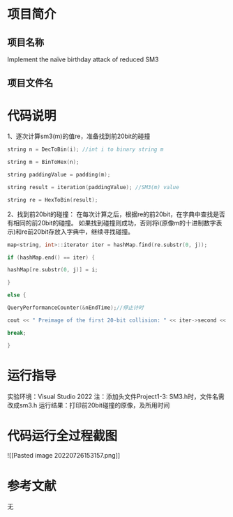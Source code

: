 # **项目**简介
## 项目名称
Implement the naïve birthday attack of reduced SM3
## 项目文件名


# 代码说明  
1、逐次计算sm3(m)的值re，准备找到前20bit的碰撞
```C++
string n = DecToBin(i); //int i to binary string m

string m = BinToHex(n);

string paddingValue = padding(m);

string result = iteration(paddingValue); //SM3(m) value

string re = HexToBin(result);
```
2、找到前20bit的碰撞：
在每次计算之后，根据re的前20bit，在字典中查找是否有相同的前20bit的碰撞。
如果找到碰撞则成功，否则将i(原像m的十进制数字表示)和re前20bit存放入字典中，继续寻找碰撞。
```C++
map<string, int>::iterator iter = hashMap.find(re.substr(0, j));

if (hashMap.end() == iter) {

hashMap[re.substr(0, j)] = i;

}

else {

QueryPerformanceCounter(&nEndTime);//停止计时

cout << " Preimage of the first 20-bit collision: " << iter->second << " and " << i << endl;

break;

}
```

# 运行指导
实验环境：Visual Studio 2022
注：添加头文件Project1-3: SM3.h时，文件名需改成sm3.h
运行结果：打印前20bit碰撞的原像，及所用时间
# 代码运行全过程截图
![[Pasted image 20220726153157.png]]

# 参考文献
无
